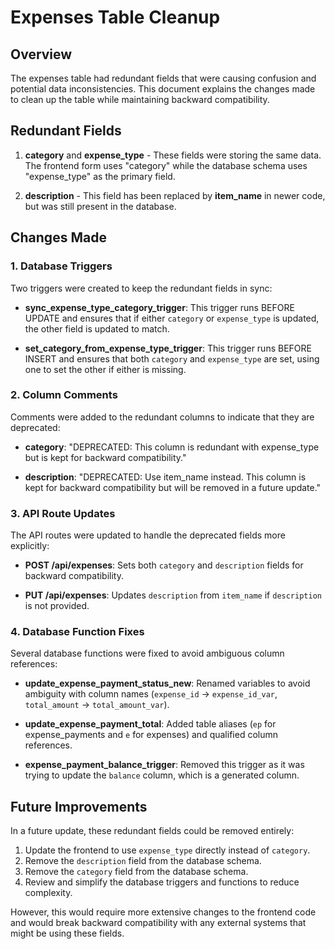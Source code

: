 # Expenses Table Cleanup

## Overview

The expenses table had redundant fields that were causing confusion and potential data inconsistencies. This document explains the changes made to clean up the table while maintaining backward compatibility.

## Redundant Fields

1. **category** and **expense_type** - These fields were storing the same data. The frontend form uses "category" while the database schema uses "expense_type" as the primary field.

2. **description** - This field has been replaced by **item_name** in newer code, but was still present in the database.

## Changes Made

### 1. Database Triggers

Two triggers were created to keep the redundant fields in sync:

- **sync_expense_type_category_trigger**: This trigger runs BEFORE UPDATE and ensures that if either `category` or `expense_type` is updated, the other field is updated to match.

- **set_category_from_expense_type_trigger**: This trigger runs BEFORE INSERT and ensures that both `category` and `expense_type` are set, using one to set the other if either is missing.

### 2. Column Comments

Comments were added to the redundant columns to indicate that they are deprecated:

- **category**: "DEPRECATED: This column is redundant with expense_type but is kept for backward compatibility."

- **description**: "DEPRECATED: Use item_name instead. This column is kept for backward compatibility but will be removed in a future update."

### 3. API Route Updates

The API routes were updated to handle the deprecated fields more explicitly:

- **POST /api/expenses**: Sets both `category` and `description` fields for backward compatibility.

- **PUT /api/expenses**: Updates `description` from `item_name` if `description` is not provided.

### 4. Database Function Fixes

Several database functions were fixed to avoid ambiguous column references:

- **update_expense_payment_status_new**: Renamed variables to avoid ambiguity with column names (`expense_id` → `expense_id_var`, `total_amount` → `total_amount_var`).

- **update_expense_payment_total**: Added table aliases (`ep` for expense_payments and `e` for expenses) and qualified column references.

- **expense_payment_balance_trigger**: Removed this trigger as it was trying to update the `balance` column, which is a generated column.

## Future Improvements

In a future update, these redundant fields could be removed entirely:

1. Update the frontend to use `expense_type` directly instead of `category`.
2. Remove the `description` field from the database schema.
3. Remove the `category` field from the database schema.
4. Review and simplify the database triggers and functions to reduce complexity.

However, this would require more extensive changes to the frontend code and would break backward compatibility with any external systems that might be using these fields.
